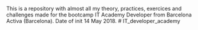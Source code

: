 This is a repository with almost all my theory, practices, exercices and challenges made for the bootcamp IT Academy Developer from Barcelona Activa (Barcelona). Date of init 14 May 2018. # IT_developer_academy
